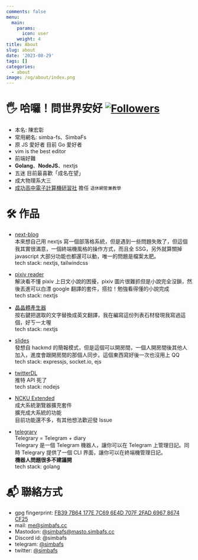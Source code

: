 ```yaml
---
comments: false
menu:
  main:
    params:
      icon: user
    weight: 4
title: About
slug: about
date: '2023-08-29'
tags: []
categories:
  - about
image: /og/about/index.png
---
```


# 🖐️ 哈囉！問世界安好 [![Followers](https://img.shields.io/github/followers/simbafs?style=flat-square)](https://github.com/simbafs)

-   本名: 陳宏彰
-   常用網名: simba-fs、SimbaFs
-   原 JS 愛好者 目前 Go 愛好者
-   vim is the best editor
-   前端好難
-   **Golang**、**NodeJS**、nextjs
-   五迷 目前最喜歡「成名在望」
-   成大物理系大三
-   [成功高中電子計算機研習社](https://ckcsc.net) 擔任 `退休網管兼教學`

# 🛠 作品

-   [next-blog](https://github.com/simbafs/next-blog)  
    本來想自己用 nextjs 寫一個部落格系統，但是遇到一些問題失敗了，但這個我其實很滿意，一個終端機風格的操作方式，而且全 SSG，另外就算關掉 javascript 大部分功能也都還可以動，唯一的問題是檔案太肥。    
    tech stack: nextjs, tailwindcss  

-   [pixiv reader](https://github.com/simbafs/pixivReader)  
    解決看不懂 pixiv 上日文小說的困擾，pixiv 圖片很難抓但是小說完全沒鎖，然後丟進可以白漂 google 翻譯的套件，搭拉！勉強看得懂的小說完成  
    tech stack: nextjs  

-   [晶晶體產生器](https://github.com/simbafs/JingJing)  
    按右鍵把選取的文字替換成英文翻譯，我在編寫這份列表石材發現我寫過這個，好ㄎ一ㄤ喔  
    tech stack: nextjs  

-   [slides](https://github.com/simbafs/slides)  
    發想自 hackmd 的簡報模式，但是這個可以開房間，一個人開房間後其他人加入，進度會跟開房間的那個人同步。這個東西寫好後一次也沒用上 QQ  
    tech stack: expressjs, socket.io, ejs  

-   [twitterDL](https://github.com/simbafs/twitterDL)  
    推特 API 死了  
    tech stack: nodejs  

-   [NCKU Extended](https://github.com/simbafs/ncku-extended)    
    成大系統瀏覽器擴充套件  
    擴充成大系統的功能  
    目前功能還不多，有其他想法歡迎發 Issue  

-   [telegrary](https://github.com/simbafs/telegrary)  
    Telegrary = Telegram + diary    
    Telegrary 是一個 Telegram 機器人，讓你可以在 Telegram 上管理日記。同時 Telegrary 提供了一個 CLI 界面，讓你可以在終端機管理日記。  
    **機器人問題很多不建議開**  
    tech stack: golang

# 📬 聯絡方式

-   gpg fingerprint: [FB39 7B64 177E 7C69 6E4D  707F 2FAD 6967 8674 CF25](https://github.com/simbafs.gpg)
-   mail: [me@simbafs.cc](mailto:me@simbafs.cc)
-   Mastodon: <a rel="me" href="https://masto.simbafs.cc/@simbafs">@simbafs@masto.simbafs.cc</a>
-   Discord id: @simbafs
-   telegram: [@simbafs](https://t.me/simbafs)
-   twitter: [@simbafs](https://twitter.com/simbafs)
